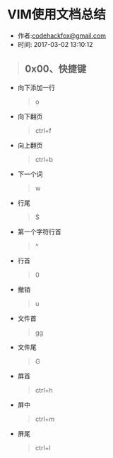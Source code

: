 # VIM使用文档总结

- 作者:codehackfox@gmail.com
- 时间: 2017-03-02 13:10:12


>## 0x00、快捷键
- 向下添加一行
  >  o
- 向下翻页
  >  ctrl+f
- 向上翻页
  >  ctrl+b
- 下一个词
  >  w
- 行尾
  >  $
- 第一个字符行首
  >  ^
- 行首
  >  0
- 撤销
  >  u
- 文件首
  >  gg
- 文件尾
  >  G
- 屏首
  >  ctrl+h
- 屏中
  >  ctrl+m
- 屏尾
  >  ctrl+l
